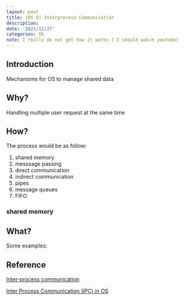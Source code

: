 ```yaml
---
layout: post
title: (OS 6) Interprocess Communication
description:
date: '2021/12/27'
categories: OS
note: I really do not get how it works ( I should watch youtube)
---
```


## Introduction

Mechanisms for OS to manage shared data
## Why?

Handling multiple user request at the same time

## How?

The process would be as follow:
1. shared memory
2. messsage passing
3. direct communication
4. indirect communication
5. pipes
6. message queues
7. FIFO

### shared memory


## What?

Some examples: 

## Reference

[Inter-process communication](https://en.wikipedia.org/wiki/Inter-process_communication)

[Inter Process Communication (IPC) in OS](https://www.guru99.com/inter-process-communication-ipc.html)
